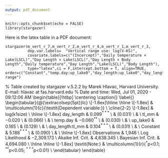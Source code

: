 ```yaml
---
output: pdf_document
---
```


```{r setup, include=FALSE}
knitr::opts_chunk$set(echo = FALSE)
library(stargazer)
```

Here is the latex table in a PDF document:

```{r mylatextable, results = "asis"}
stargazer(m_vert_r_7,m_vert_r_2,m_vert_r_4,m_vert_r_1,m_vert_r_3,
          dep.var.labels=  "Vertical range use: log(V-KS)",
          covariate.labels=c("(Incercept)","Daily temperature × Lake(LSCL)","Day Length × Lake(LSCL)","Day Length × Body Length","Daily temperature","Day Length","Lake(LSCL)","Body Length"),
          type="latex",ci = F,intercept.bottom = T, align=TRUE, order=c("Constant","temp.day:up_lake0","day_length:up_lake0","day_length:tl_mm","temp.day","day_length","up_lake0","tl_mm"),title="Vertical range")
```
% Table created by stargazer v.5.2.2 by Marek Hlavac, Harvard University. E-mail: hlavac at fas.harvard.edu
% Date and time: Wed, Jul 01, 2020 - 09:12:06 AM
\begin{table}[!htbp] \centering 
  \caption{} 
  \label{} 
\begin{tabular}{@{\extracolsep{5pt}}lc} 
\\[-1.8ex]\hline 
\hline \\[-1.8ex] 
 & \multicolumn{1}{c}{\textit{Dependent variable:}} \\ 
\cline{2-2} 
\\[-1.8ex] & log(k1size) \\ 
\hline \\[-1.8ex] 
 day\_length & 0.099$^{***}$ \\ 
  & (0.031) \\ 
  & \\ 
 tl\_mm & $-$0.020 \\ 
  & (0.066) \\ 
  & \\ 
 temp.day & $-$0.060$^{**}$ \\ 
  & (0.030) \\ 
  & \\ 
 up\_lake0 & 0.165 \\ 
  & (0.129) \\ 
  & \\ 
 day\_length:tl\_mm & 0.104$^{***}$ \\ 
  & (0.031) \\ 
  & \\ 
 Constant & 5.188$^{***}$ \\ 
  & (0.090) \\ 
  & \\ 
\hline \\[-1.8ex] 
Observations & 1,946 \\ 
Log Likelihood & $-$2,309.173 \\ 
Akaike Inf. Crit. & 4,638.345 \\ 
Bayesian Inf. Crit. & 4,694.080 \\ 
\hline 
\hline \\[-1.8ex] 
\textit{Note:}  & \multicolumn{1}{r}{$^{*}$p$<$0.1; $^{**}$p$<$0.05; $^{***}$p$<$0.01} \\ 
\end{tabular} 
\end{table} 
